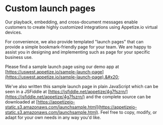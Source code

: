 # Custom launch pages

Our playback, embedding, and cross-document messages enable customers to create highly customized integrations using Appetize.io virtual devices.&#x20;

For convenience, we also provide templated "launch pages" that can provide a simple bookmark-friendly page for your team. We are happy to assist you in designing and implementing such as page for your specific business use.

Please find a sample launch page using our demo app at [https://uswest.appetize.io/sample-launch-page](https://uswest.appetize.io/sample-launch-page).&#x20;

We've also written this sample launch page in plain JavaScript which can be seen in a JSFiddle at [https://jsfiddle.net/appetize/4g7fszrn/](https://jsfiddle.net/appetize/4g7fszrn/) and the complete source can be downloaded at [https://appetizeio-static.s3.amazonaws.com/launchsample.html](https://appetizeio-static.s3.amazonaws.com/launchsample.html). Feel free to copy, modify, or adapt for your own needs in any way you'd like.
